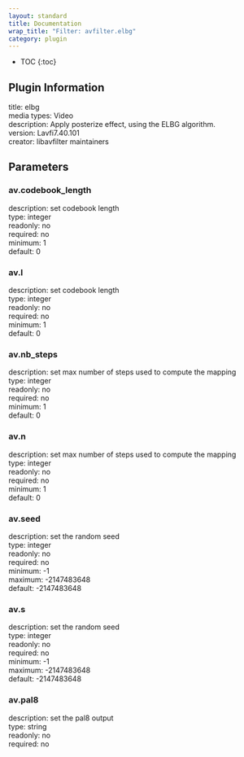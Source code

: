 ```yaml
---
layout: standard
title: Documentation
wrap_title: "Filter: avfilter.elbg"
category: plugin
---
```

* TOC
{:toc}

## Plugin Information

title: elbg  
media types:
Video  
description: Apply posterize effect, using the ELBG algorithm.  
version: Lavfi7.40.101  
creator: libavfilter maintainers  

## Parameters

### av.codebook_length

  
description:
set codebook length  
type: integer  
readonly: no  
required: no  
minimum: 1  
default: 0  

### av.l

  
description:
set codebook length  
type: integer  
readonly: no  
required: no  
minimum: 1  
default: 0  

### av.nb_steps

  
description:
set max number of steps used to compute the mapping  
type: integer  
readonly: no  
required: no  
minimum: 1  
default: 0  

### av.n

  
description:
set max number of steps used to compute the mapping  
type: integer  
readonly: no  
required: no  
minimum: 1  
default: 0  

### av.seed

  
description:
set the random seed  
type: integer  
readonly: no  
required: no  
minimum: -1  
maximum: -2147483648  
default: -2147483648  

### av.s

  
description:
set the random seed  
type: integer  
readonly: no  
required: no  
minimum: -1  
maximum: -2147483648  
default: -2147483648  

### av.pal8

  
description:
set the pal8 output  
type: string  
readonly: no  
required: no  

